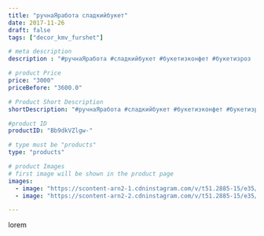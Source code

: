 ```yaml
---
title: "ручнаЯработа сладкийбукет"
date: 2017-11-26
draft: false
tags: ["decor_kmv_furshet"]

# meta description
description : "#ручнаЯработа #сладкийбукет #букетизконфет #букетизроз  Не забудьте сделать подарок ,сладкий букет из роз ,с сюрпризом внутри 💐а так же принимаем заказы"

# product Price
price: "3000"
priceBefore: "3600.0"

# Product Short Description
shortDescription: "#ручнаЯработа #сладкийбукет #букетизконфет #букетизроз  Не забудьте сделать подарок ,сладкий букет из роз ,с сюрпризом внутри 💐а так же принимаем заказы"

#product ID
productID: "Bb9dkVZlgw-"

# type must be "products"
type: "products"

# product Images
# first image will be shown in the product page
images:
  - image: "https://scontent-arn2-1.cdninstagram.com/v/t51.2885-15/e35/23969835_122018025244792_5381237827365240832_n.jpg?se=7&tp=1&_nc_ht=scontent-arn2-1.cdninstagram.com&_nc_cat=104&_nc_ohc=AwBmkNOonqcAX_YlQvM&oh=ca03afc9c52ae484456c8f660672a42d&oe=607525BB&ig_cache_key=MTY1NjYwNzcxNjc0MjI0NDU1MA%3D%3D.2"
  - image: "https://scontent-arn2-2.cdninstagram.com/v/t51.2885-15/e35/23966884_759702164218080_496007055547564032_n.jpg?se=7&tp=1&_nc_ht=scontent-arn2-2.cdninstagram.com&_nc_cat=100&_nc_ohc=pNiI0b-KEzIAX_2ER5E&oh=e8360debc32cfe9c9731110dde502b24&oe=6072C3DA&ig_cache_key=MTY1NjYwNzc4MTI3NTczMTE5MA%3D%3D.2"

---
```

lorem
